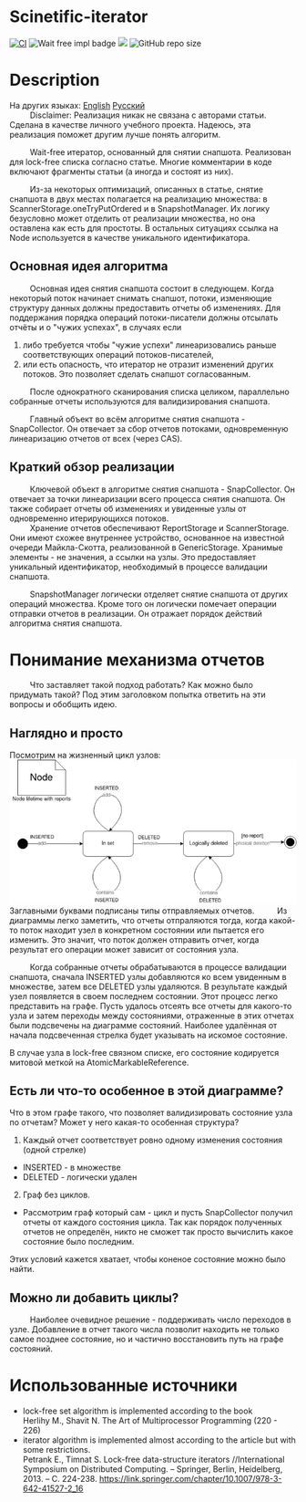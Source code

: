 # Scinetific-iterator
[![CI](https://github.com/Ch-LZ/Scinetific-iterator/actions/workflows/gradle.yml/badge.svg?branch=main)](https://github.com/Ch-LZ/Scinetific-iterator/actions/workflows/gradle.yml)
![Wait free impl badge](https://img.shields.io/badge/shapshot-wait--free-brightgreen)
[![](https://tokei.rs/b1/github/Ch-LZ/Scinetific-iterator?category=code)](https://github.com/Ch-LZ/Scinetific-iterator)
![GitHub repo size](https://img.shields.io/github/repo-size/Ch-LZ/Scinetific-iterator)


# Description
На других языках:
[English](README.md)
[Русский](README.ru.md) \
$\qquad$ Disclaimer: Реализация никак не связана с авторами статьи. Сделана в качестве личного учебного проекта. Надеюсь, эта реализация поможет другим лучше понять алгоритм.

$\qquad$ Wait-free итератор, основанный для снятии снапшота. Реализован для lock-free списка согласно статье. 
Многие комментарии в коде включают фрагменты статьи (а иногда и состоят из них).

$\qquad$ Из-за некоторых оптимизаций, описанных в статье, снятие снапшота в двух местах полагается на реализацию множества: в ScannerStorage.oneTryPutOrdered и в SnapshotManager. Их логику безусловно может отделить от реализации множества, но она оставлена как есть для простоты. В остальных ситуациях ссылка на Node используется в качестве уникального идентификатора.

## Основная идея алгоритма
$\qquad$ Основная идея снятия снапшота состоит в следующем. Когда некоторый поток начинает снимать снапшот, потоки,
изменяющие структуру данных должны предоставить отчеты об изменениях. Для поддержания порядка операций потоки-писатели должны отсылать отчёты и о "чужих уcпехах", в случаях если
1) либо требуется чтобы "чужие успехи" линеаризовались раньше соответствующих операций потоков-писателей,
2) или есть опасность, что итератор не отразит изменений других потоков. Это позволяет сделать снапшот согласованным.

$\qquad$ После однократного сканирования списка целиком, параллельно собранные отчеты используются для валидизирования снапшота.

$\qquad$ Главный объект во всём алгоритме снятия снапшота - SnapCollector.
Он отвечает за сбор отчетов потоками, одновременную линеаризацию отчетов от всех (через CAS).

## Краткий обзор реализации
$\qquad$ Ключевой объект в алгоритме снятия снапшота - SnapCollector. Он отвечает за точки линеаризации всего процесса снятия снапшота. Он также собирает отчеты об изменениях и увиденные узлы от одновременно итерирующихся потоков. \
$\qquad$ Хранение отчетов обеспечивают ReportStorage и ScannerStorage. Они имеют схожее внутреннее устройство, основанное на известной очереди Майкла-Скотта, реализованной в GenericStorage. Хранимые элементы - не значения, а ссылки на узлы. Это предоставляет уникальный идентификатор, необходимый в процессе валидации снапшота.

$\qquad$ SnapshotManager логически отделяет снятие снапшота от других операций множества. Кроме того он логически помечает операции отправки отчетов в реализации. Он отражает порядок действий алгоритма снятия снапшота.

# Понимание механизма отчетов
$\qquad$ Что заставляет такой подход работать? Как можно было придумать такой? Под этим заголовком попытка ответить на эти вопросы и обобщить идею.

## Наглядно и просто
Посмотрим на жизненный цикл узлов: \
![node fsm diagram](.github/images/node_fsm_diagram.png "Node fms diagram") \
Заглавными буквами подписаны типы отправляемых отчетов.
$\qquad$ Из диаграммы легко заметить, что отчеты отпраляются тогда, когда какой-то поток находит узел в конкретном состоянии или пытается его изменить. Это значит, что поток должен отправить отчет, когда результат его операции может зависит от состояния узла. 

$\qquad$ Когда собранные отчеты обрабатываются в процессе валидации снапшота, сначала INSERTED узлы добавляются ко всем увиденным в множестве, затем все DELETED узлы удаляются. В результате каждый узел появляется в своем последнем состоянии. Этот процесс легко представить на графе. Пусть удалось отсеять все отчеты для какого-то узла и затем переходы между состояниями, отраженные в этих отчетах были подсвечены на диаграмме состояний. Наиболее удалённая от начала подсвеченная стрелка будет указывать на искомое состояние.

В случае узла в lock-free связном списке, его состояние кодируется митовой меткой на AtomicMarkableReference.

## Есть ли что-то особенное в этой диаграмме?
Что в этом графе такого, что позволяет валидизировать состояние узла по отчетам? Может у него какая-то особенная структура?

1. Каждый отчет соответствует ровно одному изменения состояния (одной стрелке)
  - INSERTED - в множестве
  - DELETED - логически удален
2. Граф без циклов.
  - Рассмотрим граф который сам - цикл и пусть SnapCollector получил отчеты от каждого состояния цикла. Так как порядок полученных отчетов не определён, никто не сможет так просто вычислить какое состояние было последним.

Этих условий кажется хватает, чтобы коненое состояние можно было найти.

## Можно ли добавить циклы?
$\qquad$ Наиболее очевидное решение - поддерживать число переходов в узле. Добавление в отчет такого числа позволит находить не только самое позднее состояние, но и частично восстановить путь на графе состояний.

# Использованные источники

- lock-free set algorithm is implemented according to the book \
  Herlihy M., Shavit N. The Art of Multiprocessor Programming (220 - 226)
- iterator algorithm is implemented almost according to the article but with some restrictions. \
  Petrank E., Timnat S. Lock-free data-structure iterators //International Symposium on Distributed Computing. –
  Springer, Berlin, Heidelberg, 2013. – С. 224-238.
  https://link.springer.com/chapter/10.1007/978-3-642-41527-2_16
